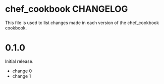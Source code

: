 # chef_cookbook CHANGELOG

This file is used to list changes made in each version of the chef_cookbook cookbook.

# 0.1.0

Initial release.

- change 0
- change 1

